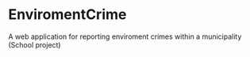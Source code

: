 # EnviromentCrime
A web application for reporting enviroment crimes within a municipality (School project)
